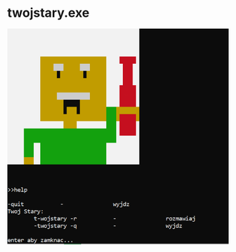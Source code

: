 # twojstary.exe

![twojstary.exe/Image1.png](https://raw.githubusercontent.com/Antek-Gzara-Animations/twojstary.exe/main/images/image1.png)
